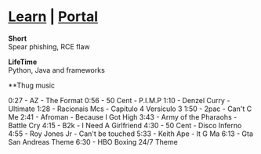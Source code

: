 # [Learn](/)  | [Portal](/portal)

**Short**   
Spear phishing, RCE flaw

**LifeTime**   
Python, Java and frameworks

**Thug music


0:27 - AZ - The Format
0:56 - 50 Cent - P.I.M.P
1:10 - Denzel Curry - Ultimate
1:28 - Racionais Mcs - Capítulo 4 Versículo 3
1:50 - 2pac - Can't C Me
2:41 - Afroman - Because I Got High
3:43 - Army of the Pharaohs - Battle Cry
4:15 - B2k - I Need A Girlfriend
4:30 - 50 Cent - Disco Inferno
4:55 - Roy Jones Jr - Can't be touched
5:33 - Keith Ape - It G Ma
6:13 - Gta San Andreas Theme
6:30 - HBO Boxing 24/7 Theme
